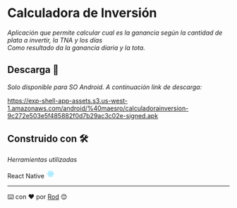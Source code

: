 # Calculadora de Inversión

_Aplicación que permite calcular cual es la ganancia según la cantidad de plata a invertir, la TNA y los días_
<br>
_Como resultado da la ganancia diaria y la tota._

## Descarga 🚀

_Solo disponible para SO Android. A continuación link de descarga:_

https://exp-shell-app-assets.s3.us-west-1.amazonaws.com/android/%40maesro/calculadorainversion-9c272e503e5f485882f0d7b29ac3c02e-signed.apk

## Construido con 🛠️

_Herramientas utilizadas_
<p>
React Native <img height="20" alt="REACTNATIVE" src="https://raw.githubusercontent.com/github/explore/80688e429a7d4ef2fca1e82350fe8e3517d3494d/topics/react-native/react-native.png">
</p>
  
---
⌨️ con ❤️ por [Rod](https://github.com/Rod77) 😊
